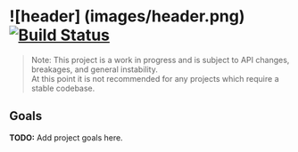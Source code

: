 ![header] (images/header.png)  
[![Build Status](https://travis-ci.org/ionProject/ion_core.svg?branch=master)](https://travis-ci.org/ionProject/ion_core)
======

> Note: This project is a work in progress and is subject to API changes, breakages, and general instability.  
> At this point it is not recommended for any projects which require a stable codebase.

## Goals
**TODO:** Add project goals here.
